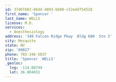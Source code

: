 ```yaml
---
id: 37d6f602-86dd-4093-bb08-c52edd754528
first_name: 'Spencer '
last_name: WELLS
license: M.D.
services:
  - Anesthesiology
address: '340 Falcon Ridge Pkwy  Bldg 600  Ste 3'
city: Mesquite
state: NV
zip: '89027'
phone: 702-346-5037
title: 'Spencer  WELLS'
_geoloc:
  lng: -114.08749
  lat: 36.804651
---
```


